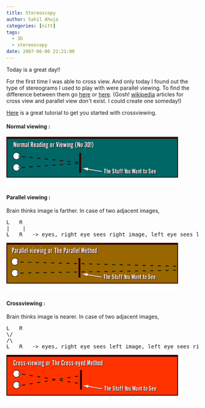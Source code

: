 ```yaml
---
title: Stereoscopy
author: Sahil Ahuja
categories: [nitt]
tags:
  - 3D
  - stereoscopy
date: 2007-06-06 22:21:00
---
```


Today is a great day!!

For the first time I was able to cross view. And only today I found out the type of stereograms I used to play with were parallel viewing. To find the difference between them go [here](http://phillips.personal.nccu.edu.tw/3d/3-D.html) or [here](http://www.angelfire.com/ca/erker/freeview.html). (Gosh! [wikipedia](http://en.wikipedia.org/) articles for cross view and parallel view don't exist. I could create one someday!)
<!--more-->
[Here](http://www.vision3d.com/methd04.html) is a great tutorial to get you started with crossviewing.

####  Normal viewing :
![Normal Viewing](/images/2007/norm.gif)

#### Parallel viewing :
Brain thinks image is farther.
In case of two adjacent images,

<pre>
L   R
|    |
L   R   -&gt; eyes, right eye sees right image, left eye sees left, and we overlap these two.
</pre>

![Parallel Viewing](/images/2007/parview.gif)

#### Crossviewing :
Brain thinks image is nearer.
In case of two adjacent images,

<pre>
L   R
\/
/\
L   R   -&gt; eyes, right eye sees left image, left eye sees right, and we overlap these two.
</pre>

![Crossviewing](/images/2007/crossv.gif)

